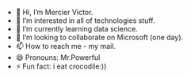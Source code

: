 - 👋 Hi, I’m Mercier Victor.
- 👀 I’m interested in all of technologies stuff. 
- 🌱 I’m currently learning data science.
- 💞️ I’m looking to collaborate on Microsoft (one day).
- 📫 How to reach me - my mail.
- 😄 Pronouns: Mr.Powerful
- ⚡ Fun fact: i eat crocodile:))

<!---
mercierv4/mercierv4 is a ✨ special ✨ repository because its `README.md` (this file) appears on your GitHub profile.
You can click the Preview link to take a look at your changes.
--->
